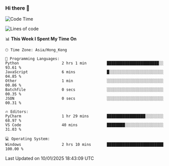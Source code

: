 ### Hi there 👋

<!--
**RoiexLee/RoiexLee** is a ✨ _special_ ✨ repository because its `README.md` (this file) appears on your GitHub profile.

Here are some ideas to get you started:

- 🔭 I’m currently working on ...
- 🌱 I’m currently learning ...
- 👯 I’m looking to collaborate on ...
- 🤔 I’m looking for help with ...
- 💬 Ask me about ...
- 📫 How to reach me: ...
- 😄 Pronouns: ...
- ⚡ Fun fact: ...
-->

<!--START_SECTION:waka-->
![Code Time](http://img.shields.io/badge/Code%20Time-1%2C059%20hrs%2057%20mins-blue)

![Lines of code](https://img.shields.io/badge/From%20Hello%20World%20I%27ve%20Written-38.4%20thousand%20lines%20of%20code-blue)

📊 **This Week I Spent My Time On** 

```text
🕑︎ Time Zone: Asia/Hong_Kong

💬 Programming Languages: 
Python                   2 hrs 1 min         ███████████████████████░░   93.61 % 
JavaScript               6 mins              █░░░░░░░░░░░░░░░░░░░░░░░░   04.85 % 
Other                    1 min               ░░░░░░░░░░░░░░░░░░░░░░░░░   00.86 % 
Batchfile                0 secs              ░░░░░░░░░░░░░░░░░░░░░░░░░   00.35 % 
JSON                     0 secs              ░░░░░░░░░░░░░░░░░░░░░░░░░   00.31 % 

🔥 Editors: 
PyCharm                  1 hr 29 mins        █████████████████░░░░░░░░   68.97 % 
VS Code                  40 mins             ████████░░░░░░░░░░░░░░░░░   31.03 % 

💻 Operating System: 
Windows                  2 hrs 10 mins       █████████████████████████   100.00 % 
```


 Last Updated on 10/01/2025 18:43:09 UTC
<!--END_SECTION:waka-->
